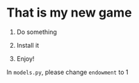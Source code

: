That is my new game
===================

1. Do something

2. Install it

3. Enjoy!

In `models.py`, please change `endowment` to 1